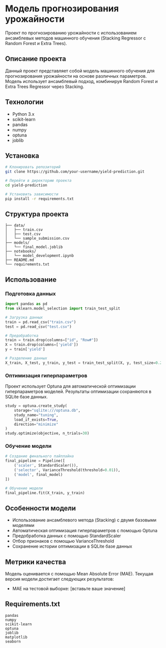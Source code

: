 # Модель прогнозирования урожайности

Проект по прогнозированию урожайности с использованием ансамблевых методов машинного обучения (Stacking Regressor с Random Forest и Extra Trees).

## Описание проекта

Данный проект представляет собой модель машинного обучения для прогнозирования урожайности на основе различных параметров. Модель использует ансамблевый подход, комбинируя Random Forest и Extra Trees Regressor через Stacking.

## Технологии

- Python 3.x
- scikit-learn
- pandas
- numpy
- optuna
- joblib

## Установка

```bash
# Клонировать репозиторий
git clone https://github.com/your-username/yield-prediction.git

# Перейти в директорию проекта
cd yield-prediction

# Установить зависимости
pip install -r requirements.txt
```

## Структура проекта

```
├── data/
│   ├── train.csv
│   ├── test.csv
│   └── sample_submission.csv
├── models/
│   └── final_model.joblib
├── notebooks/
│   └── model_development.ipynb
├── README.md
└── requirements.txt
```

## Использование

### Подготовка данных

```python
import pandas as pd
from sklearn.model_selection import train_test_split

# Загрузка данных
train = pd.read_csv("train.csv")
test = pd.read_csv("test.csv")

# Предобработка
train = train.drop(columns=["id", "Row#"])
X = train.drop(columns=['yield'])
y = train['yield']

# Разделение данных
X_train, X_test, y_train, y_test = train_test_split(X, y, test_size=0.2, random_state=42)
```

### Оптимизация гиперпараметров

Проект использует Optuna для автоматической оптимизации гиперпараметров моделей. Результаты оптимизации сохраняются в SQLite базе данных.

```python
study = optuna.create_study(
    storage="sqlite:///optuna.db",
    study_name="tuning",
    load_if_exists=True,
    direction="minimize"
)
study.optimize(objective, n_trials=30)
```

### Обучение модели

```python
# Создание финального пайплайна
final_pipeline = Pipeline([
    ('scaler', StandardScaler()),
    ('selector', VarianceThreshold(threshold=0.01)),
    ('model', final_model)
])

# Обучение модели
final_pipeline.fit(X_train, y_train)
```

## Особенности модели

- Использование ансамблевого метода (Stacking) с двумя базовыми моделями
- Автоматическая оптимизация гиперпараметров с помощью Optuna
- Предобработка данных с помощью StandardScaler
- Отбор признаков с помощью VarianceThreshold
- Сохранение истории оптимизации в SQLite базе данных

## Метрики качества

Модель оценивается с помощью Mean Absolute Error (MAE). Текущая версия модели достигает следующих результатов:
- MAE на тестовой выборке: [вставьте ваше значение]

## Requirements.txt

```
pandas
numpy
scikit-learn
optuna
joblib
matplotlib
seaborn
```
